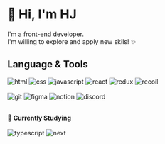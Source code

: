 👋 Hi, I'm HJ
===============
I'm a front-end developer. <br>
I'm willing to explore and apply new skils! ✨<br>

Language & Tools
---------
![html](https://img.shields.io/badge/HTML5-E34F26?style=flat&logo=HTML5&logoColor=white)
![css](https://img.shields.io/badge/CSS3-1572B6?style=flat&logo=CSS3&logoColor=white)
![javascript](https://img.shields.io/badge/Javascript-F7DF1E?style=flat&logo=Javascript&logoColor=white)
![react](https://img.shields.io/badge/React-61DAFB?style=flat&logo=React&logoColor=white)
![redux](https://img.shields.io/badge/Redux-764ABC?style=flat&logo=Redux&logoColor=white)
![recoil](https://img.shields.io/badge/Recoil-3578E5?style=flat&logo=Recoil&logoColor=white)<br><br>
![git](https://img.shields.io/badge/Git-F05032?style=flat&logo=Git&logoColor=white)
![figma](https://img.shields.io/badge/Figma-F24E1E?style=flat&logo=Figma&logoColor=white)
![notion](https://img.shields.io/badge/Notion-000000?style=flat&logo=Notion&logoColor=white)
![discord](https://img.shields.io/badge/Git-F05032?style=flat&logo=Git&logoColor=white)
<br><br>

🔎 **Currently Studying**<br><br>
![typescript](https://img.shields.io/badge/TypeScript-3178C6?style=flat&logo=TypeScript&logoColor=white)
![next](https://img.shields.io/badge/Next.js-000000?style=flat&logo=Next.js&logoColor=white)
<!---
hjthebunny/hjthebunny is a ✨ special ✨ repository because its `README.md` (this file) appears on your GitHub profile.
You can click the Preview link to take a look at your changes.
--->
